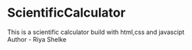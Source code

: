 # ScientificCalculator
This is a scientific calculator build with html,css and javascipt
<br>
Author - Riya Shelke
